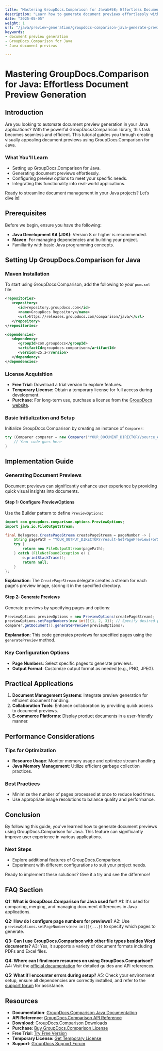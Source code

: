 ```yaml
---
title: "Mastering GroupDocs.Comparison for Java&#58; Effortless Document Preview Generation"
description: "Learn how to generate document previews effortlessly with GroupDocs.Comparison for Java. Enhance your application's user experience."
date: "2025-05-05"
weight: 1
url: "/java/preview-generation/groupdocs-comparison-java-generate-previews/"
keywords:
- document preview generation
- GroupDocs.Comparison for Java
- Java document previews

---
```



# Mastering GroupDocs.Comparison for Java: Effortless Document Preview Generation

## Introduction

Are you looking to automate document preview generation in your Java applications? With the powerful GroupDocs.Comparison library, this task becomes seamless and efficient. This tutorial guides you through creating visually appealing document previews using GroupDocs.Comparison for Java.

### What You'll Learn
- Setting up GroupDocs.Comparison for Java.
- Generating document previews effortlessly.
- Configuring preview options to meet your specific needs.
- Integrating this functionality into real-world applications.

Ready to streamline document management in your Java projects? Let’s dive in!

## Prerequisites

Before we begin, ensure you have the following:

- **Java Development Kit (JDK)**: Version 8 or higher is recommended.
- **Maven**: For managing dependencies and building your project.
- Familiarity with basic Java programming concepts.

## Setting Up GroupDocs.Comparison for Java

### Maven Installation

To start using GroupDocs.Comparison, add the following to your `pom.xml` file:

```xml
<repositories>
   <repository>
      <id>repository.groupdocs.com</id>
      <name>GroupDocs Repository</name>
      <url>https://releases.groupdocs.com/comparison/java/</url>
   </repository>
</repositories>

<dependencies>
   <dependency>
      <groupId>com.groupdocs</groupId>
      <artifactId>groupdocs-comparison</artifactId>
      <version>25.2</version>
   </dependency>
</dependencies>
```

### License Acquisition

- **Free Trial**: Download a trial version to explore features.
- **Temporary License**: Obtain a temporary license for full access during development.
- **Purchase**: For long-term use, purchase a license from the [GroupDocs website](https://purchase.groupdocs.com/buy).

### Basic Initialization and Setup

Initialize GroupDocs.Comparison by creating an instance of `Comparer`:

```java
try (Comparer comparer = new Comparer("YOUR_DOCUMENT_DIRECTORY/source_document.docx")) {
    // Your code goes here
}
```

## Implementation Guide

### Generating Document Previews

Document previews can significantly enhance user experience by providing quick visual insights into documents.

#### Step 1: Configure PreviewOptions

Use the Builder pattern to define `PreviewOptions`:

```java
import com.groupdocs.comparison.options.PreviewOptions;
import java.io.FileOutputStream;

final Delegates.CreatePageStream createPageStream = pageNumber -> {
    String pagePath = "YOUR_OUTPUT_DIRECTORY/result-GetPagePreviewsForSourceDocument_" + pageNumber + ".png";
    try {
        return new FileOutputStream(pagePath);
    } catch (FileNotFoundException e) {
        e.printStackTrace();
        return null;
    }
};
```

**Explanation**: The `CreatePageStream` delegate creates a stream for each page's preview image, storing it in the specified directory.

#### Step 2: Generate Previews

Generate previews by specifying pages and options:

```java
PreviewOptions previewOptions = new PreviewOptions(createPageStream);
previewOptions.setPageNumbers(new int[]{1, 2, 3}); // Specify desired pages
comparer.getDocument().generatePreview(previewOptions);
```

**Explanation**: This code generates previews for specified pages using the `generatePreview` method.

### Key Configuration Options

- **Page Numbers**: Select specific pages to generate previews.
- **Output Format**: Customize output format as needed (e.g., PNG, JPEG).

## Practical Applications

1. **Document Management Systems**: Integrate preview generation for efficient document handling.
2. **Collaboration Tools**: Enhance collaboration by providing quick access to document previews.
3. **E-commerce Platforms**: Display product documents in a user-friendly manner.

## Performance Considerations

### Tips for Optimization
- **Resource Usage**: Monitor memory usage and optimize stream handling.
- **Java Memory Management**: Utilize efficient garbage collection practices.

### Best Practices
- Minimize the number of pages processed at once to reduce load times.
- Use appropriate image resolutions to balance quality and performance.

## Conclusion

By following this guide, you've learned how to generate document previews using GroupDocs.Comparison for Java. This feature can significantly improve user experience in various applications. 

### Next Steps
- Explore additional features of GroupDocs.Comparison.
- Experiment with different configurations to suit your project needs.

Ready to implement these solutions? Give it a try and see the difference!

## FAQ Section

**Q1: What is GroupDocs.Comparison for Java used for?**
A1: It's used for comparing, merging, and managing document differences in Java applications.

**Q2: How do I configure page numbers for previews?**
A2: Use `previewOptions.setPageNumbers(new int[]{...})` to specify which pages to generate.

**Q3: Can I use GroupDocs.Comparison with other file types besides Word documents?**
A3: Yes, it supports a variety of document formats including PDFs and Excel files.

**Q4: Where can I find more resources on using GroupDocs.Comparison?**
A4: Visit the [official documentation](https://docs.groupdocs.com/comparison/java/) for detailed guides and API references.

**Q5: What if I encounter errors during setup?**
A5: Check your environment setup, ensure all dependencies are correctly installed, and refer to the [support forum](https://forum.groupdocs.com/c/comparison) for assistance.

## Resources

- **Documentation**: [GroupDocs.Comparison Java Documentation](https://docs.groupdocs.com/comparison/java/)
- **API Reference**: [GroupDocs.Comparison API Reference](https://reference.groupdocs.com/comparison/java/)
- **Download**: [GroupDocs.Comparison Downloads](https://releases.groupdocs.com/comparison/java/)
- **Purchase**: [Buy GroupDocs.Comparison License](https://purchase.groupdocs.com/buy)
- **Free Trial**: [Try Free Version](https://releases.groupdocs.com/comparison/java/)
- **Temporary License**: [Get Temporary License](https://purchase.groupdocs.com/temporary-license/)
- **Support**: [GroupDocs Support Forum](https://forum.groupdocs.com/c/comparison)
